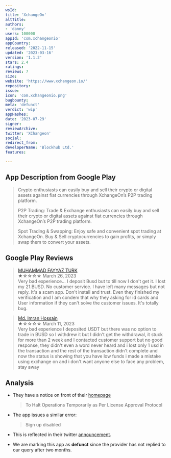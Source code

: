 ```yaml
---
wsId: 
title: 'XchangeOn'
altTitle: 
authors:
- 'danny'
users: 100000
appId: 'com.xchangeonio'
appCountry: 
released: '2022-11-15'
updated: '2023-03-16'
version: '1.1.2'
stars: 2.4
ratings: 
reviews: 7
size: 
website: 'https://www.xchangeon.io/'
repository: 
issue: 
icon: 'com.xchangeonio.png'
bugbounty: 
meta: 'defunct'
verdict: 'wip'
appHashes: 
date: '2023-07-29'
signer: 
reviewArchive: 
twitter: 'XChangeon'
social: 
redirect_from: 
developerName: 'Blockhub Ltd.'
features: 

---
```


## App Description from Google Play

> Crypto enthusiasts can easily buy and sell their crypto or digital assets against fiat currencies through XchangeOn’s P2P trading platform.
>
> P2P Trading: Trade & Exchange enthusiasts can easily buy and sell their crypto or digital assets against fiat currencies through XchangeOn’s P2P trading platform.
>
> Spot Trading & Swapping: Enjoy safe and convenient spot trading at XchangeOn. Buy & Sell cryptocurrencies to gain profits, or simply swap them to convert your assets.

## Google Play Reviews 

> [MUHAMMAD FAYYAZ TURK](https://play.google.com/store/apps/details?id=com.xchangeonio&gl=us)<br>
  ★☆☆☆☆ March 26, 2023 <br>
       Very bad experience... I deposit Busd but to till now I don't get it. I lost my 21.BUSD. No customer service. I have left many messages but not reply. It's a scam app. Don't install and trust. Even they finished my verification and I am condem that why they asking for id cards and User information if they can't solve the customer issues. It's totally bug.

> [Md. Imran Hossain](https://play.google.com/store/apps/details?id=com.xchangeonio&gl=us)<br>
  ★☆☆☆☆ March 11, 2023 <br>
       Very bad experience I deposited USDT but there was no option to trade in BUSD so I withdrew it but I didn't get the withdrawal, it stuck for more than 2 week and I contacted customer support but no good response, they didn't even a word never heard and i lost only 1 usd in the transaction and the rest of the transaction didn't complete and now the status is showing that you have low funds i made a mistake using exchange on and i don't want anyone else to face any problem, stay away

## Analysis

- They have a notice on front of their [homepage](https://www.xchangeon.io/en_US/)

     > To Halt Operations Temporarily as Per License Approval Protocol

- The app issues a similar error: 

     > Sign up disabled

- This is reflected in their twitter [announcement](https://twitter.com/XChangeon/status/1674267528091303936).
- We are marking this app as **defunct** since the provider has not replied to our query after two months.
